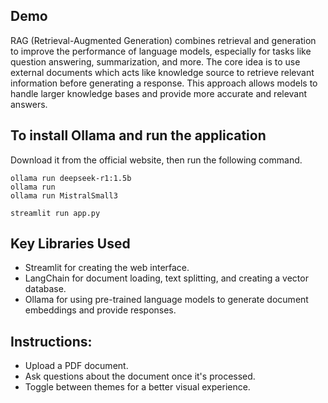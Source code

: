 ## Demo
RAG (Retrieval-Augmented Generation) combines retrieval and generation to improve the performance of language models, especially for tasks like question answering, summarization, and more. The core idea is to use external documents which acts like knowledge source to retrieve relevant information before generating a response. This approach allows models to handle larger knowledge bases and provide more accurate and relevant answers.

## To install Ollama and run the application
Download it from the official website, then run the following command.

```
ollama run deepseek-r1:1.5b
ollama run 
ollama run MistralSmall3
```

```
streamlit run app.py
```

## Key Libraries Used
- Streamlit for creating the web interface.
- LangChain for document loading, text splitting, and creating a vector database.
- Ollama for using pre-trained language models to generate document embeddings and provide responses.

## Instructions:
- Upload a PDF document.
- Ask questions about the document once it's processed.
- Toggle between themes for a better visual experience.
